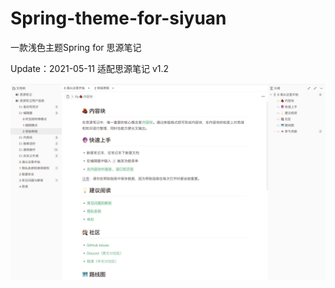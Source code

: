 # Spring-theme-for-siyuan
一款浅色主题Spring for 思源笔记 

Update：2021-05-11 适配思源笔记 v1.2 

![preview](https://raw.githubusercontent.com/langzhou/spring-theme-for-siyuan/main/spring%20v2.0.png)
